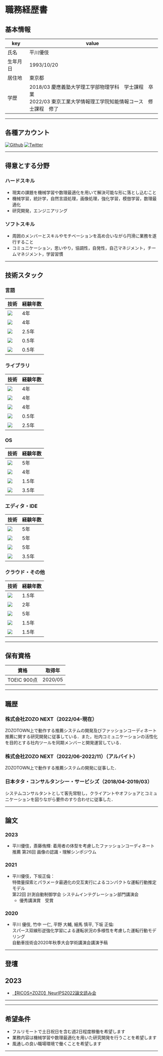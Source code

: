 # 職務経歴書

## 基本情報


|  key  |  value  |
| ---- | ---- |
|  氏名  |  平川優伎  |
|  生年月日  |  1993/10/20  |
|  居住地  |  東京都  |
|  学歴  |  2018/03 慶應義塾大学理工学部物理学科　学士課程　卒業 <br> 2022/03 東京工業大学情報理工学院知能情報コース　修士課程　修了  |

---

## 各種アカウント

<p>
<a href="https://github.com/litelightlite" target="_blank"><img alt="Github" src="https://img.shields.io/badge/litelightlite-%2312100E.svg?&style=flat-square&logo=Github&logoColor=white" /></a>
<a href="https://twitter.com/snow11828147" target="_blank"><img alt="Twitter" src="https://img.shields.io/badge/@snow11828147-%231DA1F2.svg?&style=flat-square&logo=twitter&logoColor=white" /></a>
</p>

---
## 得意とする分野
### ハードスキル

- 現実の課題を機械学習や数理最適化を用いて解決可能な形に落とし込むこと
- 機械学習，統計学，自然言語処理，画像処理，強化学習，模倣学習，数理最適化
- 研究開発，エンジニアリング

### ソフトスキル
- 周囲のメンバーとスキルやモチベーションを高め合いながら円滑に業務を遂行すること
- コミュニケーション，思いやり，協調性，自発性，自己マネジメント，チームマネジメント，学習習慣


---
## 技術スタック

### 言語

|  技術  |  経験年数  |
| ---- | ---- |
|  <img src="https://img.shields.io/badge/-Python-F9DC3E.svg?logo=python&style=flat-square" />  |  4年  |
|  <img src="https://img.shields.io/badge/-Shell-FFD500.svg?logo=shell&style=flat-square" />  |  4年  |
|  <img src="https://img.shields.io/badge/-Scala-DC322F.svg?logo=scala&style=flat-square">  |  2.5年  |
|  <img src="https://img.shields.io/badge/-Java-4D77C3.svg?logo=java&style=flat-square">  |  0.5年  |
|  <img src="https://img.shields.io/badge/-C++-00599C.svg?logo=c%2B%2B&style=flat-square">   |  0.5年  |


### ライブラリ

|  技術  |  経験年数  |
| ---- | ---- |
|  <img src="https://img.shields.io/badge/-NumPy-013243.svg?logo=numpy&style=flat-square"/>  |  4年  |
|  <img src="https://img.shields.io/badge/-Pandas-150458.svg?logo=pandas&style=flat-square"/>  |  4年  |
|  <img src="https://img.shields.io/badge/-sklearn-F7931E.svg?logo=scikit-learn&style=flat-square"/>  |  4年  |
|  <img src="https://img.shields.io/badge/-PyTorch-EE4C2C.svg?logo=pytorch&style=flat-square"/>  |  0.5年  |
|  <img src="https://img.shields.io/badge/-Apache Spark-E25A1C.svg?logo=apachespark&style=flat-square"/>  |  2.5年  |



### OS

|  技術  |  経験年数  |
| ---- | ---- |
|  <img src="https://img.shields.io/badge/-macOS-000000?logo=macos&style=flat-square" />  |  5年  |
|  <img src="https://img.shields.io/badge/-Linux-FCC624.svg?logo=linux&style=flat-square"> |  4年  |
|  <img src="https://img.shields.io/badge/-Ubuntu-6F52B5.svg?logo=ubuntu&style=flat-square"> |  1.5年  |
|  <img src="https://img.shields.io/badge/-CentOS-262577.svg?logo=centos&style=flat-square">  |  3.5年  |

### エディタ・IDE

|  技術  |  経験年数  |
| ---- | ---- |
|  <img src="https://img.shields.io/badge/-Visual%20Studio%20Code-007ACC.svg?logo=visual-studio-code&style=flat"> | 5年  |
|  <img src="https://img.shields.io/badge/-Vim-019733.svg?logo=vim&style=flat">|  5年  |
|  <img src="https://img.shields.io/badge/-Emacs-EEE.svg?logo=spacemacs&style=flat">  |  5年  |
| <img src="https://img.shields.io/badge/-intellij%20IDEA-000.svg?logo=intellij-idea&style=flat"> | 3.5年 | 



### クラウド・その他

|  技術  |  経験年数  | 
| ---- | ---- |
| <img src="https://img.shields.io/badge/-Amazon%20AWS-232F3E.svg?logo=amazon-aws&style=flat"> |  1.5年  |
|  <img src="https://img.shields.io/badge/-Google%20Cloud-EEE.svg?logo=google-cloud&style=flat">|  2年  | 
|  <img src="https://img.shields.io/badge/-GitHub-181717.svg?logo=github&style=flat"> |  5年  |
|  <img src="https://img.shields.io/badge/-Docker-EEE.svg?logo=docker&style=flat"> | 1.5年 | 
| <img src="https://img.shields.io/badge/-Kubernetes-326CE5.svg?logo=kubernetes&style=flat-square"> | 1.5年 | 



--- 
## 保有資格

|  資格  |  取得年  | 
| ---- | ---- | 
|  TOEIC 900点  |  2020/05  | 

--- 
## 職歴

### **株式会社ZOZO NEXT（2022/04-現在）**

ZOZOTOWN上で動作する推薦システムの開発及びファッションコーディネート推薦に関する研究開発に従事している．また，社内コミュニケーションの活性化を目的とする社内ツールを同期メンバーと開発運営している．


### **株式会社ZOZO NEXT（2022/06-2022/11）（アルバイト）**

ZOZOTOWN上で動作する推薦システムの開発に従事した．

### **日本タタ・コンサルタンシー・サービシズ（2018/04-2019/03）**

システムコンサルタントとして客先常駐し，クライアントやオフショアとコミュニケーションを図りながら要件のすり合わせに従事した．


---
## 論文

### 2023 
- 平川優伎，斎藤侑輝:
着用者の体型を考慮したファッションコーディネート推薦
第26回 画像の認識・理解シンポジウム

### 2021
- 平川優伎，下坂正倫：  
特徴量探索とパラメータ最適化の交互実行によるコンパクトな運転行動推定モデル  
第22回 計測自動制御学会 システムインテグレーション部門講演会
    - 優秀講演賞　受賞


### 2020

- 平川 優伎, 竹中 一仁, 平野 大輔, 細馬 慎平, 下坂 正倫:  
スパース双線形逆強化学習による運転状況の多様性を考慮した運転行動モデリング  
自動車技術会2020年秋季大会学術講演会講演予稿

---
## 登壇

## 2023
- [【RICOS×ZOZO】NeurIPS2022論文読み会](https://www.youtube.com/watch?v=v2rr5mXfd2I&t=3635s)

---

---
## 希望条件

- フルリモートで土日祝日を含む週2日程度稼働を希望します
- 業務内容は機械学習や数理最適化を用いた研究開発を行うことを希望します
- 風通しの良い職場環境で働くことを希望します

---

